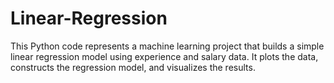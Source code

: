 # Linear-Regression
This Python code represents a machine learning project that builds a simple linear regression model using experience and salary data. It plots the data, constructs the regression model, and visualizes the results.
